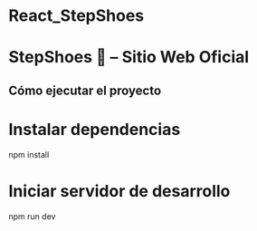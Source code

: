 # React_StepShoes
# StepShoes 👟 – Sitio Web Oficial



## Cómo ejecutar el proyecto
# Instalar dependencias
npm install

# Iniciar servidor de desarrollo
npm run dev
